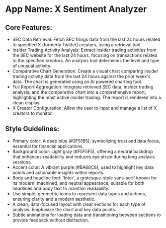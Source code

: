 # **App Name**: X Sentiment Analyzer

## Core Features:

- SEC Data Retrieval: Fetch SEC filings data from the last 24 hours related to specified X (formerly Twitter) creators, using a retrieval tool.
- Insider Trading Activity Analysis: Extract insider trading activities from the SEC website for the last 24 hours, focusing on transactions related to the specified creators. An analysis tool determines the level and type of unusual activity.
- Comparative Chart Generation: Create a visual chart comparing insider trading activity data from the last 24 hours against the prior week's data. The chart is generated using an AI powered charting tool.
- Full Report Aggregation: Integrate retrieved SEC data, insider trading analysis, and the comparative chart into a comprehensive report, highlighting the most active insider trading. The report is rendered into a clean display.
- X Creator Configuration: Allow the user to input and manage a list of X creators to monitor.

## Style Guidelines:

- Primary color: A deep blue (#3F51B5), symbolizing trust and data focus, essential for financial applications.
- Background color: Light gray (#F5F5F5), offering a neutral backdrop that enhances readability and reduces eye strain during long analysis sessions.
- Accent color: A vibrant purple (#BA68C8), used to highlight key data points and actionable insights within reports.
- Body and headline font: 'Inter', a grotesque-style sans-serif known for its modern, machined, and neutral appearance, suitable for both headlines and body text to maintain readability.
- Use simple, geometric icons to represent data types and actions, ensuring clarity and a modern aesthetic.
- A clean, data-focused layout with clear sections for each type of analysis. Emphasize the chart and key data points.
- Subtle animations for loading data and transitioning between sections to provide feedback without distraction.
